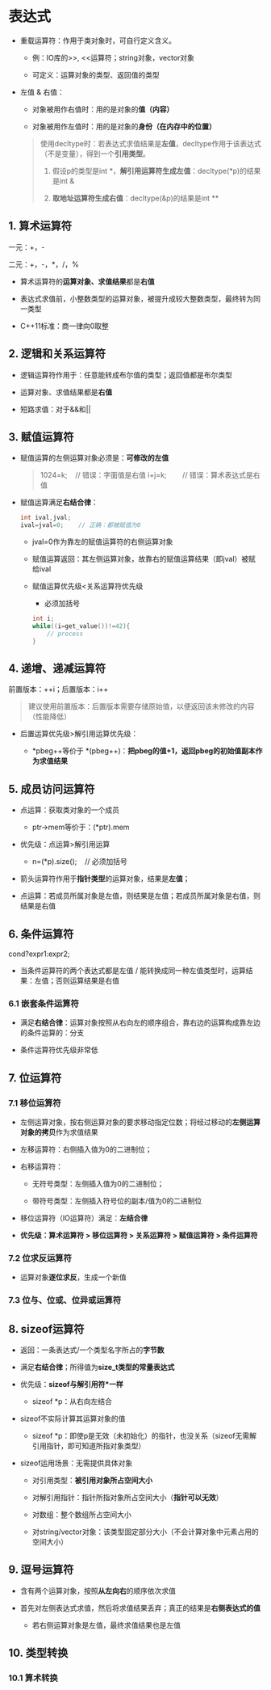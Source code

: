 #  表达式

* 重载运算符：作用于类对象时，可自行定义含义。
  
  * 例：IO库的>>, <<运算符；string对象，vector对象
  
  * 可定义：运算对象的类型、返回值的类型

* 左值 & 右值：
  
  * 对象被用作右值时：用的是对象的**值（内容）**
  
  * 对象被用作左值时：用的是对象的**身份（在内存中的位置）**
  
  > 使用decltype时：若表达式求值结果是**左值**，decltype作用于该表达式（不是变量），得到一个**引用类型**。
  > 
  > 1. 假设p的类型是int *，**解引用运算符生成左值**：decltype(*p)的结果是int &
  > 
  > 2. **取地址运算符生成右值**：decltype(&p)的结果是int **

## 1. 算术运算符

一元：+，-

二元：+，-，*，/，%

* 算术运算符的**运算对象、求值结果**都是**右值**

* 表达式求值前，小整数类型的运算对象，被提升成较大整数类型，最终转为同一类型

* C++11标准：商一律向0取整

## 2. 逻辑和关系运算符

* 逻辑运算符作用于：任意能转成布尔值的类型；返回值都是布尔类型

* 运算对象、求值结果都是**右值**

* 短路求值：对于&&和||

## 3. 赋值运算符

* 赋值运算的左侧运算对象必须是：**可修改的左值**
  
  > 1024=k;    // 错误：字面值是右值
  > i+j=k;        // 错误：算术表达式是右值

* 赋值运算满足**右结合律**：
  
  ```c++
  int ival,jval;
  ival=jval=0;    // 正确：都被赋值为0
  ```
  
  * jval=0作为靠左的赋值运算符的右侧运算对象
  
  * 赋值运算返回：其左侧运算对象，故靠右的赋值运算结果（即jval）被赋给ival
  
  * 赋值运算优先级<关系运算符优先级
    
    * 必须加括号
    
    ```c++
    int i;
    while((i=get_value())!=42){
        // process
    }
    ```

## 4. 递增、递减运算符

前置版本：++i；后置版本：i++

> 建议使用前置版本：后置版本需要存储原始值，以便返回该未修改的内容（性能降低）

* 后置运算优先级>解引用运算优先级：
  
  * *pbeg++等价于 *(pbeg++)：**把pbeg的值+1，返回pbeg的初始值副本作为求值结果**

## 5. 成员访问运算符

* 点运算：获取类对象的一个成员
  
  * ptr->mem等价于：(*ptr).mem

* 优先级：点运算>解引用运算
  
  * n=(*p).size();    // 必须加括号

* 箭头运算符作用于**指针类型**的运算对象，结果是**左值**；

* 点运算：若成员所属对象是左值，则结果是左值；若成员所属对象是右值，则结果是右值

## 6. 条件运算符

cond?expr1:expr2;

* 当条件运算符的两个表达式都是左值 / 能转换成同一种左值类型时，运算结果：左值；否则运算结果是右值

### 6.1 嵌套条件运算符

* 满足**右结合律**：运算对象按照从右向左的顺序组合，靠右边的运算构成靠左边的条件运算的：分支

* 条件运算符优先级非常低

## 7. 位运算符

### 7.1 移位运算符

* 左侧运算对象，按右侧运算对象的要求移动指定位数；将经过移动的**左侧运算对象的拷贝**作为求值结果

* 左移运算符：右侧插入值为0的二进制位；

* 右移运算符：
  
  * 无符号类型：左侧插入值为0的二进制位；
  
  * 带符号类型：左侧插入符号位的副本/值为0的二进制位

* 移位运算符（IO运算符）满足：**左结合律**

* **优先级：算术运算符 > 移位运算符 > 关系运算符 > 赋值运算符 > 条件运算符**

### 7.2 位求反运算符

* 运算对象**逐位求反**，生成一个新值

### 7.3 位与、位或、位异或运算符



## 8. sizeof运算符

* 返回：一条表达式/一个类型名字所占的**字节数**

* 满足**右结合律**；所得值为**size_t类型的常量表达式**

* 优先级：**sizeof与解引用符*一样**
  
  * sizeof *p：从右向左结合

* sizeof不实际计算其运算对象的值
  
  * sizeof *p：即使p是无效（未初始化）的指针，也没关系（sizeof无需解引用指针，即可知道所指对象类型）

* sizeof运用场景：无需提供具体对象
  
  * 对引用类型：**被引用对象所占空间大小**
  
  * 对解引用指针：指针所指对象所占空间大小（**指针可以无效**）
  
  * 对数组：整个数组所占空间大小
  
  * 对string/vector对象：该类型固定部分大小（不会计算对象中元素占用的空间大小）
    
    

## 9. 逗号运算符

* 含有两个运算对象，按照**从左向右**的顺序依次求值

* 首先对左侧表达式求值，然后将求值结果丢弃；真正的结果是**右侧表达式的值**
  
  * 若右侧运算对象是左值，最终求值结果也是左值
    
    

## 10. 类型转换

### 10.1 算术转换
